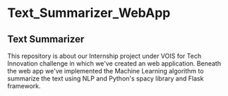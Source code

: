 # Text_Summarizer_WebApp
## Text Summarizer
This repository is about our Internship project under VOIS for Tech Innovation challenge in which we've created an web application. Beneath the web app we've implemented the Machine Learning 
algorithm to summarize the text using NLP and Python's spacy library and Flask framework.  
